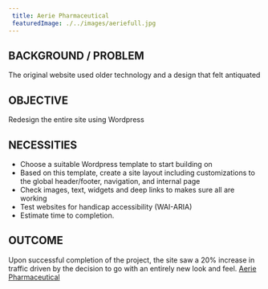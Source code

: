 ```yaml
---
 title: Aerie Pharmaceutical
 featuredImage: ./../images/aeriefull.jpg
---
```

## BACKGROUND / PROBLEM
The original website used older technology and a design that felt antiquated

## OBJECTIVE
Redesign the entire site using Wordpress

## NECESSITIES
<ul class="li-style">
<li>Choose a suitable Wordpress template to start building on</li>
<li>Based on this template, create a site layout including customizations to the global header/footer, navigation, and internal page</li> 
<li>Check images, text, widgets and deep links to makes sure all are working</li>
<li>Test websites for handicap accessibility (WAI-ARIA)</li>
<li>Estimate time to completion.</li>
</ul>

## OUTCOME
Upon successful completion of the project, the site saw a 20% increase in traffic driven by the decision to go with an entirely new look and feel.
[Aerie Pharmaceutical](https://aeriepharma.com/)